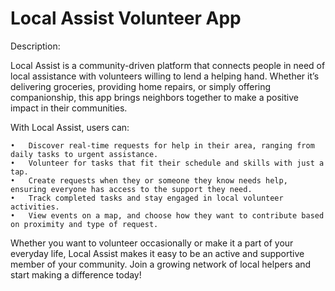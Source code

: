 # Local Assist Volunteer App

Description:

Local Assist is a community-driven platform that connects people in need of local assistance with volunteers willing to lend a helping hand. Whether it’s delivering groceries, providing home repairs, or simply offering companionship, this app brings neighbors together to make a positive impact in their communities.

With Local Assist, users can:

	•	Discover real-time requests for help in their area, ranging from daily tasks to urgent assistance.
	•	Volunteer for tasks that fit their schedule and skills with just a tap.
	•	Create requests when they or someone they know needs help, ensuring everyone has access to the support they need.
	•	Track completed tasks and stay engaged in local volunteer activities.
	•	View events on a map, and choose how they want to contribute based on proximity and type of request.

Whether you want to volunteer occasionally or make it a part of your everyday life, Local Assist makes it easy to be an active and supportive member of your community. Join a growing network of local helpers and start making a difference today!
